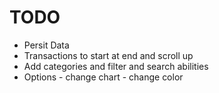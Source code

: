 # TODO
- Persit Data
- Transactions to start at end and scroll up
- Add categories and filter and search abilities
- Options   - change chart
            - change color
